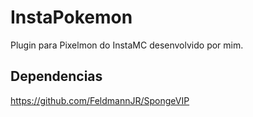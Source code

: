 # InstaPokemon
Plugin para Pixelmon do InstaMC desenvolvido por mim.
## Dependencias
https://github.com/FeldmannJR/SpongeVIP

